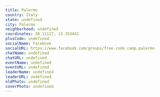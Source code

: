 ```yaml
---
title: Palermo
country: Italy
state: undefined
city: Palermo
neighborhood: undefined
coordinates: 38.11127, 13.353442
plusCode: undefined
socialName: Facebook
socialURL: https://www.facebook.com/groups/free.code.camp.palermo
chatName: undefined
chatURL: undefined
eventName: undefined
eventURL: undefined
leaderName: undefined
leaderURL: undefined
oldPhoto: undefined
coverPhoto: undefined
---
```

